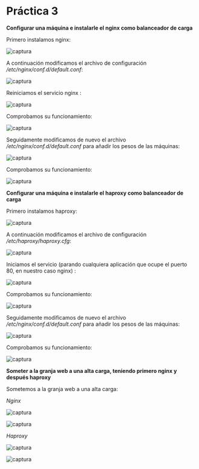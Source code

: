 # Práctica 3

**Configurar una máquina e instalarle el nginx como balanceador de carga**

Primero instalamos nginx:

![captura](./p3.0.png)

A continuación modificamos el archivo de configuración */etc/nginx/conf.d/default.conf*:

![captura](./p3.2.png)

Reiniciamos el servicio nginx :

![captura](./p3.1.png)

Comprobamos su funcionamiento:

![captura](./p3.3.png)

Seguidamente modificamos de nuevo el archivo  */etc/nginx/conf.d/default.conf* para añadir los pesos de las máquinas:

![captura](./p3.4.png)

Comprobamos su funcionamiento:

![captura](./p3.5.png)

**Configurar una máquina e instalarle el haproxy como balanceador de carga**

Primero instalamos haproxy:

![captura](./p3-haproxy-1.png)

A continuación modificamos el archivo de configuración */etc/haproxy/haproxy.cfg*:

![captura](./p3-haproxy.2.png)

Iniciamos el servicio (parando cualquiera aplicación que ocupe el puerto 80, en nuestro caso nginx) :

![captura](./p3-haproxy.8.png)

Comprobamos su funcionamiento:

![captura](./p3-haproxy-3.png)

Seguidamente modificamos de nuevo el archivo  */etc/nginx/conf.d/default.conf* para añadir los pesos de las máquinas:

![captura](./p3-haproxy.4.png)

Comprobamos su funcionamiento:

![captura](./p3-haproxy.5.png)

**Someter a la granja web a una alta carga, teniendo primero nginx y después haproxy**

Sometemos a la granja web a una alta carga:

*Nginx*

![captura](./p3.6.png)

![captura](./p3.7.png)

*Haproxy*

![captura](./haproxy-prueba.png)


![captura](./haproxy-prueba2.png)























